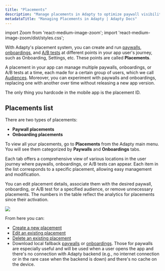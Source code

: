 ```yaml
---
title: "Placements"
description: "Manage placements in Adapty to optimize paywall visibility and revenue."
metadataTitle: "Managing Placements in Adapty | Adapty Docs"
---
```


import Zoom from 'react-medium-image-zoom';
import 'react-medium-image-zoom/dist/styles.css';

With Adapty's placement system, you can create and run [paywalls](paywalls), [onboardings](https://docs.adapty.io/docs/onboardings), and [A/B tests](ab-tests) at different points in your app user's journey, such as Onboarding, Settings, etc. These points are called **Placements**. 

A placement in your app can manage multiple paywalls, onboardings, or A/B tests at a time, each made for a certain group of users, which we call  [Audiences](audience). Moreover, you can experiment with paywalls and onboardings, replacing one with another over time without releasing a new app version. 

The only thing you hardcode in the mobile app is the placement ID.

## Placements list

There are two types of placements:
- **Paywall placements**
- **Onboarding placements**

To view all your placements, go to **Placements** from the Adapty main menu. You will see them categorized by **Paywalls** and **Onboardings** tabs.

Each tab offers a comprehensive view of various locations in the user journey where paywalls, onboardings, or A/B tests can appear. Each item in the list corresponds to a specific placement, allowing easy management and modification. 

You can edit placement details, associate them with the desired paywall, onboarding, or A/B test for a specified audience, or remove unnecessary placements. The numbers in the table reflect the analytics for placements since their activation.


<Zoom>
  <img src={require('./img/placements-list.png').default}
  style={{
    border: '1px solid #727272', /* border width and color */
    width: '700px', /* image width */
    display: 'block', /* for alignment */
    margin: '0 auto' /* center alignment */
  }}
/>
</Zoom>





From here you can: 

- [Create a new placement](create-placement)
- [Edit an existing placement](edit-placement)
- [Delete an existing placement](delete-placement)
- Download local fallback [paywalls](https://docs.adapty.io/docs/fallback-paywalls) or [onboardings](https://docs.adapty.io/docs/local-fallback-onboarding). Those for paywalls are especially useful and will be used when a user opens the app and there's no connection with Adapty backend (e.g., no internet connection or in the rare case when the backend is down) and there's no cache on the device.